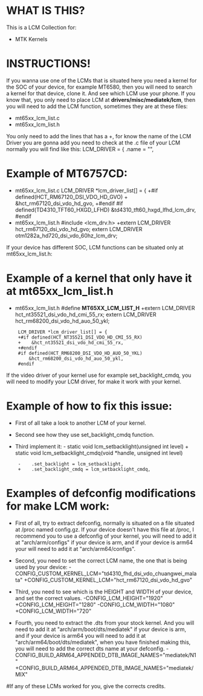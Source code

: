 WHAT IS THIS?
===================
 This is a LCM Collection for:
  * MTK Kernels

INSTRUCTIONS!
=============
If you wanna use one of the LCMs that is situated here you need a kernel for the SOC of your device, for example MT6580, then you will need to search a kernel for that device, clone it. And see which LCM use your phone. If you know that, you only need to place LCM at **drivers/misc/mediatek/lcm**, then you will need to add the LCM function, sometimes they are at these files:
 * mt65xx_lcm_list.c
 * mt65xx_lcm_list.h

You only need to add the lines that has a +, for know the name of the LCM Driver you are gonna add you need to check at the .c file of your LCM normally you will find like this:
        LCM_DRIVER  = {
            .name			= "",

Example of MT6757CD:
====================
 * mt65xx_lcm_list.c
        LCM_DRIVER *lcm_driver_list[] = {
        +#if defined(HCT_RM67120_DSI_VDO_HD_GVO)
        +        &hct_rm67120_dsi_vdo_hd_gvo,
        +#endif
        #if defined(TD4310_TFT60_HXGD_LFHD)
                &td4310_tft60_hxgd_lfhd_lcm_drv,
        #endif
 * mt65xx_lcm_list.h
        #include <lcm_drv.h>
        +extern LCM_DRIVER hct_rm67120_dsi_vdo_hd_gvo;
        extern LCM_DRIVER otm1282a_hd720_dsi_vdo_60hz_lcm_drv;

If your device has different SOC, LCM functions can be situated only at mt65xx_lcm_list.h:

Example of a kernel that only have it at mt65xx_lcm_list.h
===========================================================
 * mt65xx_lcm_list.h
        #define __MT65XX_LCM_LIST_H__
        +extern LCM_DRIVER hct_nt35521_dsi_vdo_hd_cmi_55_rx;
        extern LCM_DRIVER hct_rm68200_dsi_vdo_hd_auo_50_ykl;

        LCM_DRIVER *lcm_driver_list[] = {
        +#if defined(HCT_NT35521_DSI_VDO_HD_CMI_55_RX)
        +    &hct_nt35521_dsi_vdo_hd_cmi_55_rx,
        +#endif
        #if defined(HCT_RM68200_DSI_VDO_HD_AUO_50_YKL)
            &hct_rm68200_dsi_vdo_hd_auo_50_ykl,
        #endif

If the video driver of your kernel use for example set_backlight_cmdq, you will need to modify your LCM driver, for make it work with your kernel.

Example of how to fix this issue:
=================================
 * First of all take a look to another LCM of your kernel.

 * Second see how they use set_backlight_cmdq function.

 * Third implement it:
        - static void lcm_setbacklight(unsigned int level)
        + static void lcm_setbacklight_cmdq(void *handle, unsigned int level)
        
        -    .set_backlight = lcm_setbacklight,
        +    .set_backlight_cmdq = lcm_setbacklight_cmdq,

Examples of defconfig modifications for make LCM work:
=====================================================
 * First of all, try to extract defconfig, normally is situated on a file situated at /proc named config.gz. If your device doesn't have this file at /proc, I recommend you to use a defconfig of your kernel, you will need to add it at "arch/arm/configs" if your device is arm, and if your device is arm64 your will need to add it at "arch/arm64/configs".

 * Second, you need to set the correct LCM name, the one that is being used by your device:
        -CONFIG_CUSTOM_KERNEL_LCM="td4310_fhd_dsi_vdo_chuangwei_malata"
        +CONFIG_CUSTOM_KERNEL_LCM="hct_rm67120_dsi_vdo_hd_gvo"

 * Third, you need to see which is the HEIGHT and WIDTH of your device, and set the correct values.
        -CONFIG_LCM_HEIGHT="1920"
        +CONFIG_LCM_HEIGHT="1280"
        -CONFIG_LCM_WIDTH="1080"
        +CONFIG_LCM_WIDTH="720"

 * Fourth, you need to extract the .dts from your stock kernel. And you will need to add it at "arch/arm/boot/dts/mediatek" if your device is arm, and if your device is arm64 you will need to add it at "arch/arm64/boot/dts/mediatek", when you have finished making this, you will need to add the correct dts name at your defconfig.
        -CONFIG_BUILD_ARM64_APPENDED_DTB_IMAGE_NAMES="mediatek/N1"
        +CONFIG_BUILD_ARM64_APPENDED_DTB_IMAGE_NAMES="mediatek/MIX"


#If any of these LCMs worked for you, give the corrects credits.

